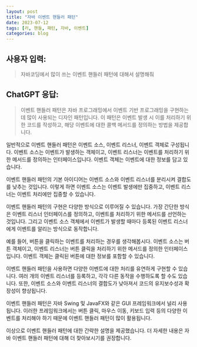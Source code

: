 ```yaml
---
layout: post
title: "자바 이벤트 핸들러 패턴"
date: 2023-07-12
tags: [러, 핸들, 패턴, 자바, 이벤트]
categories: blog
---
```


## 사용자 입력:
> 자바코딩에서 많이 쓰는 이벤트 핸들러 패턴에 대해서 설명해줘

## ChatGPT 응답:
> 이벤트 핸들러 패턴은 자바 프로그래밍에서 이벤트 기반 프로그래밍을 구현하는 데 많이 사용되는 디자인 패턴입니다. 이 패턴은 이벤트 발생 시 이를 처리하기 위한 코드를 작성하고, 해당 이벤트에 대한 콜백 메서드를 정의하는 방법을 제공합니다.

일반적으로 이벤트 핸들러 패턴은 이벤트 소스, 이벤트 리스너, 이벤트 객체로 구성됩니다. 이벤트 소스는 이벤트가 발생하는 객체이고, 이벤트 리스너는 이벤트를 처리하기 위한 메서드를 정의하는 인터페이스입니다. 이벤트 객체는 이벤트에 대한 정보를 담고 있습니다.

이벤트 핸들러 패턴의 기본 아이디어는 이벤트 소스와 이벤트 리스너를 분리시켜 결합도를 낮추는 것입니다. 이렇게 하면 이벤트 소스는 이벤트 발생에만 집중하고, 이벤트 리스너는 이벤트 처리에만 집중할 수 있습니다.

이벤트 핸들러 패턴의 구현은 다양한 방식으로 이루어질 수 있습니다. 가장 간단한 방식은 이벤트 리스너 인터페이스를 정의하고, 이벤트를 처리하기 위한 메서드를 선언하는 것입니다. 그리고 이벤트 소스 객체에서 이벤트가 발생할 때마다 등록된 이벤트 리스너에게 이벤트를 알리는 방식으로 동작합니다.

예를 들어, 버튼을 클릭하는 이벤트를 처리하는 경우를 생각해봅시다. 이벤트 소스는 버튼 객체이고, 이벤트 리스너는 버튼 클릭을 처리하기 위한 메서드를 정의한 인터페이스입니다. 이벤트 객체는 클릭된 버튼에 대한 정보를 포함할 수 있습니다.

이벤트 핸들러 패턴을 사용하면 다양한 이벤트에 대한 처리를 유연하게 구현할 수 있습니다. 여러 개의 이벤트 리스너를 등록하고, 각각 다른 동작을 수행하도록 할 수도 있습니다. 또한, 이벤트 소스와 이벤트 리스너의 결합도가 낮아져서 코드의 유지보수성과 확장성이 향상됩니다.

이벤트 핸들러 패턴은 자바 Swing 및 JavaFX와 같은 GUI 프레임워크에서 널리 사용됩니다. 이러한 프레임워크에서는 버튼 클릭, 마우스 이동, 키보드 입력 등의 다양한 이벤트를 처리해야 하기 때문에 이벤트 핸들러 패턴이 많이 활용됩니다.

이상으로 이벤트 핸들러 패턴에 대한 간략한 설명을 제공했습니다. 더 자세한 내용은 자바 이벤트 핸들러 패턴에 대해 더 찾아보시기를 권장합니다.

